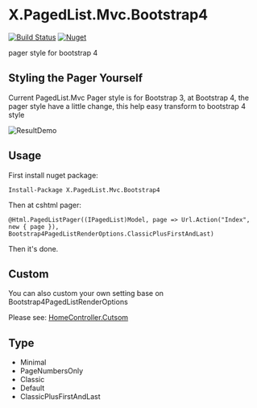 # X.PagedList.Mvc.Bootstrap4
[![Build Status](https://dev.azure.com/lettucebo/Github.Build/_apis/build/status%2FX.PagedList.Mvc.Bootstrap4%2FX.PagedList.Mvc.Bootstrap4.Build?branchName=master)](https://dev.azure.com/lettucebo/Github.Build/_build/latest?definitionId=18&branchName=master)
[![Nuget](https://img.shields.io/nuget/dt/X.PagedList.Mvc.Bootstrap4?label=NuGet)](https://www.nuget.org/packages/X.PagedList.Mvc.Bootstrap4)

pager style for bootstrap 4

## Styling the Pager Yourself
Current PagedList.Mvc Pager style is for Bootstrap 3, at Bootstrap 4, the pager style have a little change, this help easy transform to bootstrap 4 style

![ResultDemo](https://i.imgur.com/tUcO9Xp.png)

## Usage
First install nuget package:
```
Install-Package X.PagedList.Mvc.Bootstrap4
```

Then at cshtml pager:
``` cshtml
@Html.PagedListPager((IPagedList)Model, page => Url.Action("Index", new { page }), Bootstrap4PagedListRenderOptions.ClassicPlusFirstAndLast)
```

Then it's done.

## Custom
You can also custom your own setting base on Bootstrap4PagedListRenderOptions

Please see: [HomeController.Cutsom](https://github.com/lettucebo/X.PagedList.Mvc.Bootstrap4/blob/master/src/X.PagedList.Mvc.Bootstrap4.Core.Example/Views/Home/Custom.cshtml)

## Type
- Minimal
- PageNumbersOnly
- Classic
- Default
- ClassicPlusFirstAndLast
